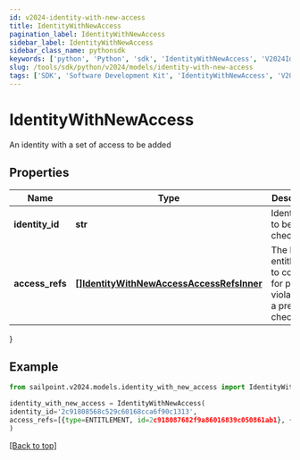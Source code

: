 ```yaml
---
id: v2024-identity-with-new-access
title: IdentityWithNewAccess
pagination_label: IdentityWithNewAccess
sidebar_label: IdentityWithNewAccess
sidebar_class_name: pythonsdk
keywords: ['python', 'Python', 'sdk', 'IdentityWithNewAccess', 'V2024IdentityWithNewAccess'] 
slug: /tools/sdk/python/v2024/models/identity-with-new-access
tags: ['SDK', 'Software Development Kit', 'IdentityWithNewAccess', 'V2024IdentityWithNewAccess']
---
```


# IdentityWithNewAccess

An identity with a set of access to be added

## Properties

Name | Type | Description | Notes
------------ | ------------- | ------------- | -------------
**identity_id** | **str** | Identity id to be checked. | [required]
**access_refs** | [**[]IdentityWithNewAccessAccessRefsInner**](identity-with-new-access-access-refs-inner) | The list of entitlements to consider for possible violations in a preventive check. | [required]
}

## Example

```python
from sailpoint.v2024.models.identity_with_new_access import IdentityWithNewAccess

identity_with_new_access = IdentityWithNewAccess(
identity_id='2c91808568c529c60168cca6f90c1313',
access_refs=[{type=ENTITLEMENT, id=2c918087682f9a86016839c050861ab1}, {type=ENTITLEMENT, id=2c918087682f9a86016839c0509c1ab2}]
)

```
[[Back to top]](#) 

